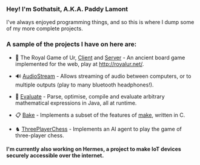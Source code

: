 ### Hey! I'm Sothatsit, A.K.A. Paddy Lamont

I've always enjoyed programming things, and so this is where I dump some of my more complete projects.

### A sample of the projects I have on here are:

- 🎲 The Royal Game of Ur, [Client](https://github.com/Sothatsit/RoyalUrClient "Royal Ur Client") and [Server](https://github.com/Sothatsit/RoyalUrServer "Royal Ur Server") -
An ancient board game implemented for the web, play at http://royalur.net/.

- 🔊 [AudioStream](https://github.com/Sothatsit/AudioStream) - Allows streaming of audio between computers, or to multiple outputs (play to many bluetooth headphones!).

- 📏 [Evaluate](https://github.com/Sothatsit/Evaluate "Evaluate") - Parse, optimise, compile and evaluate arbitrary mathematical expressions in Java, all at runtime.

- 📋 [Bake](https://github.com/Sothatsit/Bake) - Implements a subset of the features of [make](https://man7.org/linux/man-pages/man1/make.1.html), written in C.

- ♞ [ThreePlayerChess](https://github.com/Sothatsit/ThreePlayerChess) - Implements an AI agent to play the game of three-player chess.

#### I'm currently also working on Hermes, a project to make IoT devices securely accessible over the internet.
